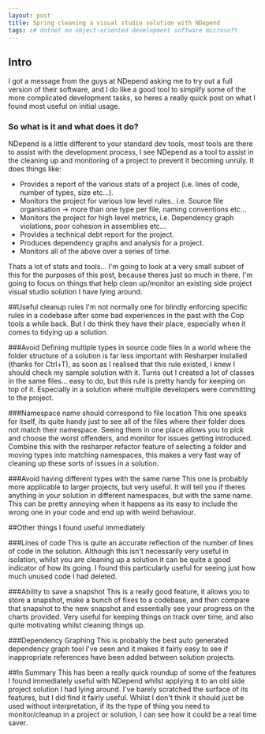 ```yaml
---
layout: post
title: Spring cleaning a visual studio solution with NDepend
tags: c# dotnet oo object-oriented development software microsoft
---
```


## Intro
I got a message from the guys at NDepend asking me to try out a full version of their software, and I do like a good tool to simplify some of the more complicated development tasks, so heres a really quick post on what I found most useful on initial usage.

### So what is it and what does it do?
NDepend is a little different to your standard dev tools, most tools are there to assist with the development process, I see NDepend as a tool to assist in the cleaning up and monitoring of a project to prevent it becoming unruly. It does things like: 

 - Provides a report of the various stats of a project (i.e. lines of code, number of types, size etc...).
 - Monitors the project for various low level rules.. i.e. Source file organisation -> more than one type per file, naming conventions etc...
 - Monitors the project for high level metrics, i.e. Dependency graph violations, poor cohesion in assemblies etc...
 - Provides a technical debt report for the project.
 - Produces dependency graphs and analysis for a project.
 - Monitors all of the above over a series of time.
 
Thats a lot of stats and tools... I'm going to look at a very small subset of this for the purposes of this post, because theres just so much in there. I'm going to focus on things that help clean up/monitor an existing side project visual studio solution I have lying around.

##Useful cleanup rules
I'm not normally one for blindly enforcing specific rules in a codebase after some bad experiences in the past with the Cop tools a while back. But I do think they have their place, especially when it comes to tidying up a solution. 

###Avoid Defining multiple types in source code files
In a world where the folder structure of a solution is far less important with Resharper installed (thanks for Ctrl+T), as soon as I realised that this rule existed, I knew I should check my sample solution with it. Turns out I created a lot of classes in the same files... easy to do, but this rule is pretty handy for keeping on top of it. Especially in a solution where multiple developers were committing to the project.

###Namespace name should correspond to file location
This one speaks for itself, its quite handy just to see all of the files where their folder does not match their namespace. Seeing them in one place allows you to pick and choose the worst offenders, and monitor for issues getting introduced. Combine this with the resharper refactor feature of selecting a folder and moving types into matching namespaces, this makes a very fast way of cleaning up these sorts of issues in a solution.

###Avoid having different types with the same name
This one is probably more applicable to larger projects, but very useful. It will tell you if theres anything in your solution in different namespaces, but with the same name. This can be pretty annoying when it happens as its easy to include the wrong one in your code and end up with weird behaviour.

##Other things I found useful immediately

###Lines of code
This is quite an accurate reflection of the number of lines of code in the solution. Although this isn't necessarily very useful in isolation, whilst you are cleaning up a solution it can be quite a good indicator of how its going. I found this particularly useful for seeing just how much unused code I had deleted.

###Ability to save a snapshot
This is a really good feature, it allows you to store a snapshot, make a bunch of fixes to a codebase, and then compare that snapshot to the new snapshot and essentially see your progress on the charts provided. Very useful for keeping things on track over time, and also quite motivating whilst cleaning things up.

###Dependency Graphing
This is probably the best auto generated dependency graph tool I've seen and it makes it fairly easy to see if inappropriate references have been added between solution projects. 

##In Summary
This has been a really quick roundup of some of the features I found immediately useful with NDepend whilst applying it to an old side project solution I had lying around. I've barely scratched the surface of its features, but I did find it fairly useful. Whilst I don't think it should just be used without interpretation, if its the type of thing you need to monitor/cleanup in a project or solution, I can see how it could be a real time saver.    
